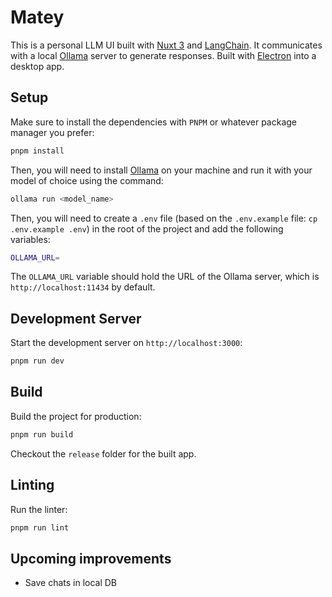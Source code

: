 # Matey

This is a personal LLM UI built with [Nuxt 3](https://v3.nuxtjs.org/) and [LangChain](https://js.langchain.com/). It communicates with a local [Ollama](https://ollama.ai/) server to generate responses. Built with [Electron](https://www.electronjs.org/fr/docs/latest/) into a desktop app.

## Setup

Make sure to install the dependencies with `PNPM` or whatever package manager you prefer:

```bash
pnpm install
```

Then, you will need to install [Ollama](https://ollama.ai/download) on your machine and run it with your model of choice using the command:

```bash
ollama run <model_name>
```

Then, you will need to create a `.env` file (based on the `.env.example` file: `cp .env.example .env`) in the root of the project and add the following variables:

```bash
OLLAMA_URL=
```

The `OLLAMA_URL` variable should hold the URL of the Ollama server, which is `http://localhost:11434` by default.

## Development Server

Start the development server on `http://localhost:3000`:

```bash
pnpm run dev
```

## Build

Build the project for production:

```bash
pnpm run build
```

Checkout the `release` folder for the built app.

## Linting

Run the linter:

```bash
pnpm run lint
```

## Upcoming improvements

- Save chats in local DB
